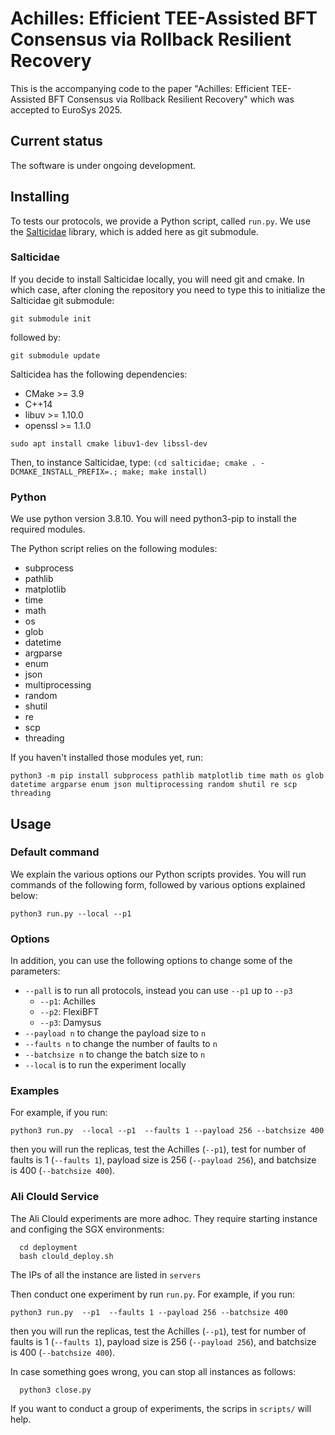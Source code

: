 # Achilles: Efficient TEE-Assisted BFT Consensus via Rollback Resilient Recovery

This is the accompanying code to the paper "Achilles: Efficient TEE-Assisted BFT Consensus via Rollback Resilient Recovery" which was accepted to EuroSys
2025.
## Current status

The software is under ongoing development.

## Installing

To tests our protocols, we provide a Python script, called
`run.py`. We use the
[Salticidae](https://github.com/Determinant/salticidae) library, which
is added here as git submodule.

### Salticidae

If you decide to install Salticidae locally, you will need git and cmake.
In which case, after cloning the repository you need to type this to initialize the
Salticidae git submodule:

`git submodule init`

followed by:

`git submodule update`

Salticidea has the following dependencies:

* CMake >= 3.9
* C++14
* libuv >= 1.10.0
* openssl >= 1.1.0

`sudo apt install cmake libuv1-dev libssl-dev`

Then, to instance Salticidae, type:
`(cd salticidae; cmake . -DCMAKE_INSTALL_PREFIX=.; make; make install)`

### Python

We use python version 3.8.10.  You will need python3-pip to install
the required modules.

The Python script relies on the following modules:
- subprocess
- pathlib
- matplotlib
- time
- math
- os
- glob
- datetime
- argparse
- enum
- json
- multiprocessing
- random
- shutil
- re
- scp
- threading

If you haven't installed those modules yet, run:

`python3 -m pip install subprocess pathlib matplotlib time math os glob datetime argparse enum json multiprocessing random shutil re scp threading`

## Usage

### Default command

We explain the various options our Python scripts provides. You will
run commands of the following form, followed by various options
explained below:

`python3 run.py --local --p1`

### Options

In addition, you can use the following options to change some of the parameters:
- `--pall` is to run all protocols, instead you can use `--p1` up to `--p3`
    - `--p1`: Achilles
    - `--p2`: FlexiBFT
    - `--p3`: Damysus
- `--payload n` to change the payload size to `n`
- `--faults n` to change the number of faults to `n`
- `--batchsize n` to change the batch size to `n`
- `--local` is to run the experiment locally

### Examples

For example, if you run:

`python3 run.py  --local --p1  --faults 1 --payload 256 --batchsize 400`

then you will run the replicas, test the Achilles (`--p1`), test for number of faults is 1 (`--faults 1`), payload size is 256 (`--payload 256`), and batchsize is 400 (`--batchsize 400`).



### Ali Clould Service

The Ali Clould experiments are more adhoc. They require starting instance and configing the SGX environments:
  ```
    cd deployment
    bash clould_deploy.sh
  ```
The IPs of all the instance are listed in `servers`

Then conduct one experiment by run `run.py`.
For example, if you run:

`python3 run.py  --p1  --faults 1 --payload 256 --batchsize 400`

then you will run the replicas, test the Achilles (`--p1`), test for number of faults is 1 (`--faults 1`), payload size is 256 (`--payload 256`), and batchsize is 400 (`--batchsize 400`).

In case something goes wrong, you can stop all instances as follows:
  ```
    python3 close.py
  ```

If you want to conduct a group of experiments, the scrips in `scripts/` will help.




